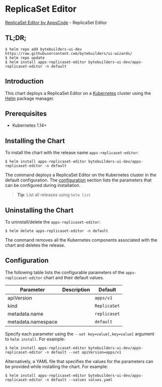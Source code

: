 # ReplicaSet Editor

[ReplicaSet Editor by AppsCode](https://byte.builders) - ReplicaSet Editor

## TL;DR;

```console
$ helm repo add bytebuilders-ui-dev https://raw.githubusercontent.com/bytebuilders/ui-wizards/
$ helm repo update
$ helm install apps-replicaset-editor bytebuilders-ui-dev/apps-replicaset-editor -n default
```

## Introduction

This chart deploys a ReplicaSet Editor on a [Kubernetes](http://kubernetes.io) cluster using the [Helm](https://helm.sh) package manager.

## Prerequisites

- Kubernetes 1.14+

## Installing the Chart

To install the chart with the release name `apps-replicaset-editor`:

```console
$ helm install apps-replicaset-editor bytebuilders-ui-dev/apps-replicaset-editor -n default
```

The command deploys a ReplicaSet Editor on the Kubernetes cluster in the default configuration. The [configuration](#configuration) section lists the parameters that can be configured during installation.

> **Tip**: List all releases using `helm list`

## Uninstalling the Chart

To uninstall/delete the `apps-replicaset-editor`:

```console
$ helm delete apps-replicaset-editor -n default
```

The command removes all the Kubernetes components associated with the chart and deletes the release.

## Configuration

The following table lists the configurable parameters of the `apps-replicaset-editor` chart and their default values.

|     Parameter      | Description |   Default    |
|--------------------|-------------|--------------|
| apiVersion         |             | `apps/v1`    |
| kind               |             | `ReplicaSet` |
| metadata.name      |             | `replicaset` |
| metadata.namespace |             | `default`    |


Specify each parameter using the `--set key=value[,key=value]` argument to `helm install`. For example:

```console
$ helm install apps-replicaset-editor bytebuilders-ui-dev/apps-replicaset-editor -n default --set apiVersion=apps/v1
```

Alternatively, a YAML file that specifies the values for the parameters can be provided while
installing the chart. For example:

```console
$ helm install apps-replicaset-editor bytebuilders-ui-dev/apps-replicaset-editor -n default --values values.yaml
```
